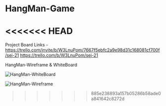 # HangMan-Game
<<<<<<< HEAD
=======
Project Board Links - https://trello.com/invite/b/W3LnuPom/7667f5ebfc2a9e98d31c168081cf700f/sei-21 
                      https://trello.com/b/W3LnuPom/sei-21

HangMan-Wireframe & WhiteBoard

![HangMan-WhiteBoard](https://user-images.githubusercontent.com/47530734/55966802-15d19180-5c47-11e9-8b40-be4c1b93b66c.png)

![HangMan-Wireframe](https://user-images.githubusercontent.com/47530734/55967012-87114480-5c47-11e9-9999-66d0f9cefdde.png)

>>>>>>> 885e238893a157b05286b58ade0a841642c8272d
